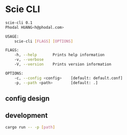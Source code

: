 # Scie CLI

```bash
scie-cli 0.1
Phodal HUANG<h@phodal.com>

USAGE:
    scie-cli [FLAGS] [OPTIONS]

FLAGS:
    -h, --help       Prints help information
    -v, --verbose
    -V, --version    Prints version information

OPTIONS:
    -c, --config <config>    [default: default.conf]
    -p, --path <path>        [default: .]
```

## config design


## development

```bash
cargo run -- -p [path]
```

